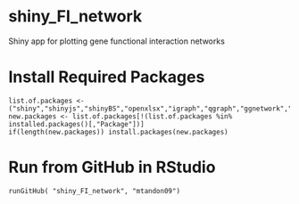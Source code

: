 # shiny_FI_network
Shiny app for plotting gene functional interaction networks



# Install Required Packages
```
list.of.packages <- ("shiny","shinyjs","shinyBS","openxlsx","igraph","qgraph","ggnetwork","network","intergraph","RColorBrewer","ggnewscale")
new.packages <- list.of.packages[!(list.of.packages %in% installed.packages()[,"Package"])]
if(length(new.packages)) install.packages(new.packages)
```

# Run from GitHub in RStudio
`runGitHub( "shiny_FI_network", "mtandon09")`
